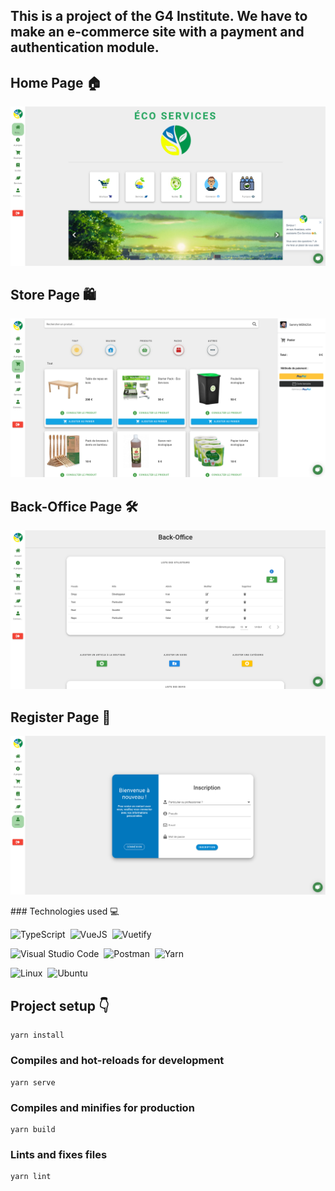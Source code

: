 ## This is a project of the G4 Institute. We have to make an e-commerce site with a payment and authentication module.

## Home Page 🏠

![alt text](src/assets/screens/HomePage.png)

## Store Page 🛍️

![alt text](src/assets/screens/StorePage.png)

## Back-Office Page 🛠️

![alt text](src/assets/screens/BackOfficePage.png)

## Register Page 🔏

![alt text](src/assets/screens/RegisterPage.png)

### Technologies used 💻

![TypeScript](https://img.shields.io/badge/-typescript-05122A?style=flat&logo=typescript)&nbsp;
![VueJS](https://img.shields.io/badge/-vuejs-05122A?style=flat&logo=vue.js)&nbsp;
![Vuetify](https://img.shields.io/badge/-vuetify-05122A?style=flat&logo=vuetify)&nbsp;

![Visual Studio Code](https://img.shields.io/badge/-Visual%20Studio%20Code-05122A?style=flat&logo=visual-studio-code&logoColor=007ACC)&nbsp;
![Postman](https://img.shields.io/badge/-Postman-05122A?style=flat&logo=postman)&nbsp;
![Yarn](https://img.shields.io/badge/-yarn-05122A?style=flat&logo=yarn)&nbsp;

![Linux](https://img.shields.io/badge/-Linux-05122A?style=flat&logo=linux&logoColor=white)&nbsp;
![Ubuntu](https://img.shields.io/badge/-ubuntu-05122A?style=flat&logo=ubuntu)&nbsp;

## Project setup 👇
```
yarn install
```
### Compiles and hot-reloads for development
```
yarn serve
```
### Compiles and minifies for production
```
yarn build
```
### Lints and fixes files
```
yarn lint
```